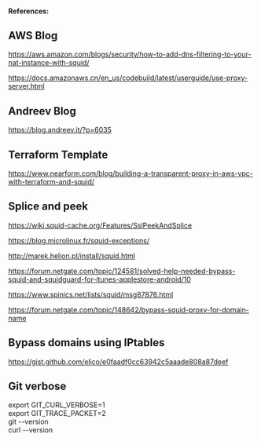 #### References:

## AWS  Blog
https://aws.amazon.com/blogs/security/how-to-add-dns-filtering-to-your-nat-instance-with-squid/

https://docs.amazonaws.cn/en_us/codebuild/latest/userguide/use-proxy-server.html

## Andreev Blog
https://blog.andreev.it/?p=6035

## Terraform Template
https://www.nearform.com/blog/building-a-transparent-proxy-in-aws-vpc-with-terraform-and-squid/

## Splice and peek
https://wiki.squid-cache.org/Features/SslPeekAndSplice

https://blog.microlinux.fr/squid-exceptions/

http://marek.helion.pl/install/squid.html

https://forum.netgate.com/topic/124581/solved-help-needed-bypass-squid-and-squidguard-for-itunes-applestore-android/10

https://www.spinics.net/lists/squid/msg87876.html

https://forum.netgate.com/topic/148642/bypass-squid-proxy-for-domain-name

## Bypass domains using IPtables
https://gist.github.com/elico/e0faadf0cc63942c5aaade808a87deef

## Git verbose
export GIT_CURL_VERBOSE=1\
export GIT_TRACE_PACKET=2\
git --version\
curl --version

